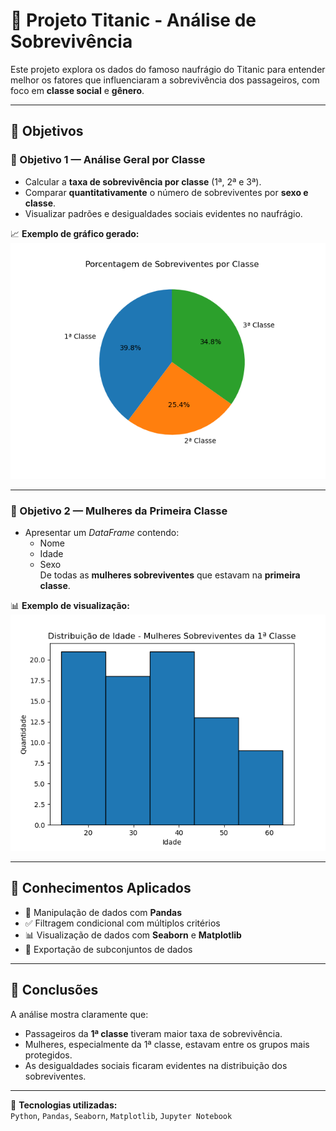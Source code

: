 # 🚢 Projeto Titanic - Análise de Sobrevivência

Este projeto explora os dados do famoso naufrágio do Titanic para entender melhor os fatores que influenciaram a sobrevivência dos passageiros, com foco em **classe social** e **gênero**.

---

## 🎯 Objetivos

### 🎯 Objetivo 1 — Análise Geral por Classe
- Calcular a **taxa de sobrevivência por classe** (1ª, 2ª e 3ª).
- Comparar **quantitativamente** o número de sobreviventes por **sexo e classe**.
- Visualizar padrões e desigualdades sociais evidentes no naufrágio.

📈 **Exemplo de gráfico gerado:**
![Gráfico de sobrevivência por classe](Export/Porcentagem-sobreviventes-classe.png)

---

### 🎯 Objetivo 2 — Mulheres da Primeira Classe
- Apresentar um *DataFrame* contendo:
  - Nome
  - Idade
  - Sexo  
De todas as **mulheres sobreviventes** que estavam na **primeira classe**.

📊 **Exemplo de visualização:**
![Gráfico de distribuição etária](Export/Idade_Mulheres_Sobreviventes.png)

---

## 🧠 Conhecimentos Aplicados

- 🔎 Manipulação de dados com **Pandas**
- ✅ Filtragem condicional com múltiplos critérios
- 📊 Visualização de dados com **Seaborn** e **Matplotlib**
- 📁 Exportação de subconjuntos de dados

---

## 📌 Conclusões

A análise mostra claramente que:
- Passageiros da **1ª classe** tiveram maior taxa de sobrevivência.
- Mulheres, especialmente da 1ª classe, estavam entre os grupos mais protegidos.
- As desigualdades sociais ficaram evidentes na distribuição dos sobreviventes.

---

🧪 **Tecnologias utilizadas:**  
`Python`, `Pandas`, `Seaborn`, `Matplotlib`, `Jupyter Notebook`

